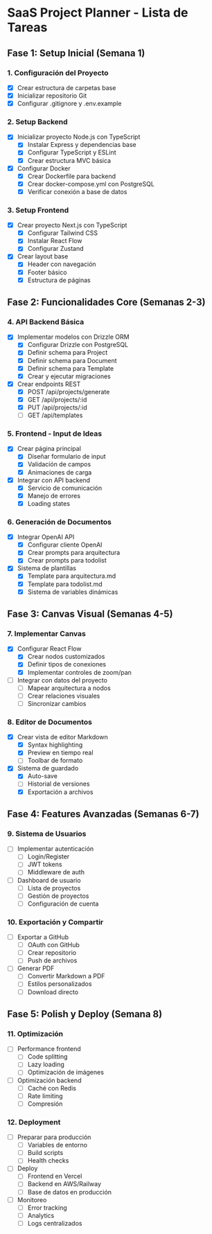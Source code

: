 # SaaS Project Planner - Lista de Tareas

## Fase 1: Setup Inicial (Semana 1)

### 1. Configuración del Proyecto
- [x] Crear estructura de carpetas base
- [x] Inicializar repositorio Git
- [x] Configurar .gitignore y .env.example

### 2. Setup Backend
- [x] Inicializar proyecto Node.js con TypeScript
  - [x] Instalar Express y dependencias base
  - [x] Configurar TypeScript y ESLint
  - [x] Crear estructura MVC básica
- [x] Configurar Docker
  - [x] Crear Dockerfile para backend
  - [x] Crear docker-compose.yml con PostgreSQL
  - [x] Verificar conexión a base de datos

### 3. Setup Frontend
- [x] Crear proyecto Next.js con TypeScript
  - [x] Configurar Tailwind CSS
  - [x] Instalar React Flow
  - [x] Configurar Zustand
- [x] Crear layout base
  - [x] Header con navegación
  - [x] Footer básico
  - [x] Estructura de páginas

## Fase 2: Funcionalidades Core (Semanas 2-3)

### 4. API Backend Básica
- [x] Implementar modelos con Drizzle ORM
  - [x] Configurar Drizzle con PostgreSQL
  - [x] Definir schema para Project
  - [x] Definir schema para Document
  - [x] Definir schema para Template
  - [x] Crear y ejecutar migraciones
- [x] Crear endpoints REST
  - [x] POST /api/projects/generate
  - [x] GET /api/projects/:id
  - [x] PUT /api/projects/:id
  - [ ] GET /api/templates

### 5. Frontend - Input de Ideas
- [x] Crear página principal
  - [x] Diseñar formulario de input
  - [x] Validación de campos
  - [x] Animaciones de carga
- [x] Integrar con API backend
  - [x] Servicio de comunicación
  - [x] Manejo de errores
  - [x] Loading states

### 6. Generación de Documentos
- [x] Integrar OpenAI API
  - [x] Configurar cliente OpenAI
  - [x] Crear prompts para arquitectura
  - [x] Crear prompts para todolist
- [x] Sistema de plantillas
  - [x] Template para arquitectura.md
  - [x] Template para todolist.md
  - [x] Sistema de variables dinámicas

## Fase 3: Canvas Visual (Semanas 4-5)

### 7. Implementar Canvas
- [x] Configurar React Flow
  - [x] Crear nodos customizados
  - [x] Definir tipos de conexiones
  - [x] Implementar controles de zoom/pan
- [ ] Integrar con datos del proyecto
  - [ ] Mapear arquitectura a nodos
  - [ ] Crear relaciones visuales
  - [ ] Sincronizar cambios

### 8. Editor de Documentos
- [x] Crear vista de editor Markdown
  - [x] Syntax highlighting
  - [x] Preview en tiempo real
  - [ ] Toolbar de formato
- [x] Sistema de guardado
  - [x] Auto-save
  - [ ] Historial de versiones
  - [x] Exportación a archivos

## Fase 4: Features Avanzadas (Semanas 6-7)

### 9. Sistema de Usuarios
- [ ] Implementar autenticación
  - [ ] Login/Register
  - [ ] JWT tokens
  - [ ] Middleware de auth
- [ ] Dashboard de usuario
  - [ ] Lista de proyectos
  - [ ] Gestión de proyectos
  - [ ] Configuración de cuenta

### 10. Exportación y Compartir
- [ ] Exportar a GitHub
  - [ ] OAuth con GitHub
  - [ ] Crear repositorio
  - [ ] Push de archivos
- [ ] Generar PDF
  - [ ] Convertir Markdown a PDF
  - [ ] Estilos personalizados
  - [ ] Download directo

## Fase 5: Polish y Deploy (Semana 8)

### 11. Optimización
- [ ] Performance frontend
  - [ ] Code splitting
  - [ ] Lazy loading
  - [ ] Optimización de imágenes
- [ ] Optimización backend
  - [ ] Caché con Redis
  - [ ] Rate limiting
  - [ ] Compresión

### 12. Deployment
- [ ] Preparar para producción
  - [ ] Variables de entorno
  - [ ] Build scripts
  - [ ] Health checks
- [ ] Deploy
  - [ ] Frontend en Vercel
  - [ ] Backend en AWS/Railway
  - [ ] Base de datos en producción
- [ ] Monitoreo
  - [ ] Error tracking
  - [ ] Analytics
  - [ ] Logs centralizados